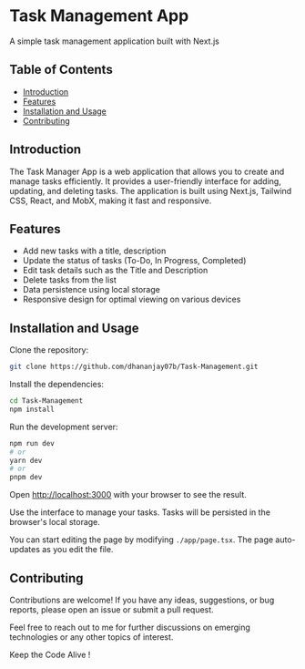 # Task Management App
A simple task management application built with Next.js

## Table of Contents

- [Introduction](#introduction)
- [Features](#features)
- [Installation and Usage](#installation-and-usage)
- [Contributing](#contributing)

## Introduction
The Task Manager App is a web application that allows you to create and manage tasks efficiently. It provides a user-friendly interface for adding, updating, and deleting tasks. The application is built using Next.js, Tailwind CSS, React, and MobX, making it fast and responsive.

## Features
* Add new tasks with a title, description
* Update the status of tasks (To-Do, In Progress, Completed)
* Edit task details such as the Title and Description
* Delete tasks from the list
* Data persistence using local storage
* Responsive design for optimal viewing on various devices

## Installation and Usage

Clone the repository:

```bash
git clone https://github.com/dhananjay07b/Task-Management.git
```

Install the dependencies:

```bash
cd Task-Management
npm install
```

Run the development server:

```bash
npm run dev
# or
yarn dev
# or
pnpm dev
```

Open [http://localhost:3000](http://localhost:3000) with your browser to see the result.

Use the interface to manage your tasks. Tasks will be persisted in the browser's local storage.

You can start editing the page by modifying `./app/page.tsx`. The page auto-updates as you edit the file.

## Contributing

Contributions are welcome! If you have any ideas, suggestions, or bug reports, please open an issue or submit a pull request.

Feel free to reach out to me for further discussions on emerging technologies or any other topics of interest.

Keep the Code Alive !
